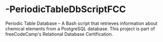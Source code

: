 # -PeriodicTableDbScriptFCC
Periodic Table Database – A Bash script that retrieves information about chemical elements from a PostgreSQL database. This project is part of freeCodeCamp's Relational Database Certification.
